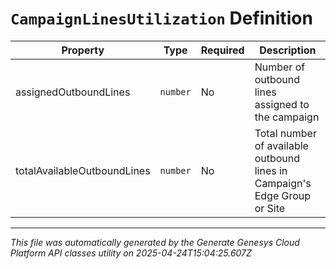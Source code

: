 # `CampaignLinesUtilization` Definition

| Property | Type | Required | Description |
|----------|------|----------|-------------|
| assignedOutboundLines | `number` | No | Number of outbound lines assigned to the campaign |
| totalAvailableOutboundLines | `number` | No | Total number of available outbound lines in Campaign's Edge Group or Site |

---

*This file was automatically generated by the Generate Genesys Cloud Platform API classes utility on 2025-04-24T15:04:25.607Z*